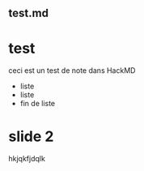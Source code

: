 test.md
---
# test
ceci est un test de note dans HackMD

- liste
- liste
- fin de liste

# slide 2
hkjqkfjdqlk